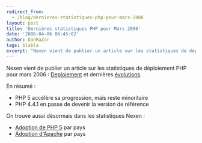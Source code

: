 ```yaml
---
redirect_from:
  - /blog/dernieres-statistiques-php-pour-mars-2006
layout: post
title: 'Dernières statistiques PHP pour Mars 2006'
date: '2006-04-06 06:45:02'
author: DanRaZor
tags: blabla
excerpt: "Nexen vient de publier un article sur les statistiques de déploiement PHP pour mars 2006 :      \n[Deploiement](http://www.nexen.net/chiffres_cles/phpversion/statistiques_de_deploiement_de_php_en_mars_2006.php) et dernières [évolutions](http://www.nexen.net/chiffres_cles/phpversion/evolution_de_php_sur_internet_juin_2005_a_mars_2006.php).  \n       …"
---
```


Nexen vient de publier un article sur les statistiques de déploiement PHP pour mars 2006 :
[Deploiement](http://www.nexen.net/chiffres_cles/phpversion/statistiques_de_deploiement_de_php_en_mars_2006.php) et dernières [évolutions](http://www.nexen.net/chiffres_cles/phpversion/evolution_de_php_sur_internet_juin_2005_a_mars_2006.php).

En résumé :

* PHP 5 accélère sa progression, mais reste minoritaire
* PHP 4.4.1 en passe de devenir la version de référence

On trouve aussi désormais dans les statistiques Nexen :

* [Adoption de PHP 5](http://www.nexen.net/chiffres_cles/phpversion/statistiques_de_deploiement_de_php_en_mars_2006.php#pays) par pays
* [Adoption d'Apache](http://www.nexen.net/chiffres_cles/phpversion/statistiques_de_deploiement_de_php_en_mars_2006.php#webserveur) par pays
